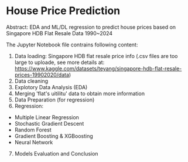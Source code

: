 # House Price Prediction
Abstract: EDA and ML/DL regression to predict house prices based on Singapore HDB Flat Resale Data 1990~2024

The Jupyter Notebook file contrains following content:

1. Data loading: Singapore HDB flat resale price info (.csv files are too large to uploade, see more details at: https://www.kaggle.com/datasets/teyang/singapore-hdb-flat-resale-prices-19902020/data)
2. Data cleaning
3. Explotory Data Analysis (EDA)
4. Merging 'flat's uitilitu' data to obtain more information
5. Data Preparation (for regression)
6. Regression:
- Multiple Linear Regression
- Stochastic Gradient Descent
- Random Forest
- Gradient Boosting & XGBoosting
- Neural Network
7. Models Evaluation and Conclusion
